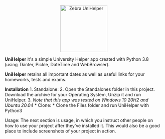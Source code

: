 <p align="center">
	<img alt="Zebra UniHelper" src="https://github.com/SebastianRichiteanu/UniHelper/blob/main/Files/icon.ico" width="150">
</p>

**UniHelper** it's a simple University Helper app created with Python 3.8 (using Tkinter, Pickle, DateTime and WebBrowser).

**UniHelper** retains all important dates as well as useful links for your homeworks, tests and exams.

**Installation** 
	1. Standalone:
		2. Open the Standalones folder in this project. Download the archive for your Operating System, Unzip it and run UniHelper.
		3. *Note that this app was tested on Windows 10 20H2 and Ubuntu 20.04*
	* Clone:
		* Clone the Files folder and run UniHelper with Python3
		

Usage: The next section is usage, in which you instruct other people on how to use your project after they’ve installed it. This would also be a good place to include screenshots of your project in action.
